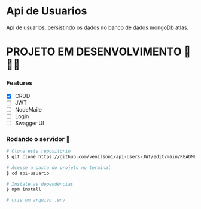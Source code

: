 # Api de Usuarios

Api de usuarios, persistindo os dados no banco de dados mongoDb atlas.

# PROJETO EM DESENVOLVIMENTO 🚧🚧🚧

### Features

- [x] CRUD
- [ ] JWT
- [ ] NodeMaile
- [ ] Login
- [ ] Swagger UI

### Rodando o servidor 🚀

```bash
# Clone este repositório
$ git clone https://github.com/venilson1/api-Users-JWT/edit/main/README.md

# Acesse a pasta do projeto no terminal
$ cd api-usuario

# Instale as dependências
$ npm install

# crie um arquivo .env
```

